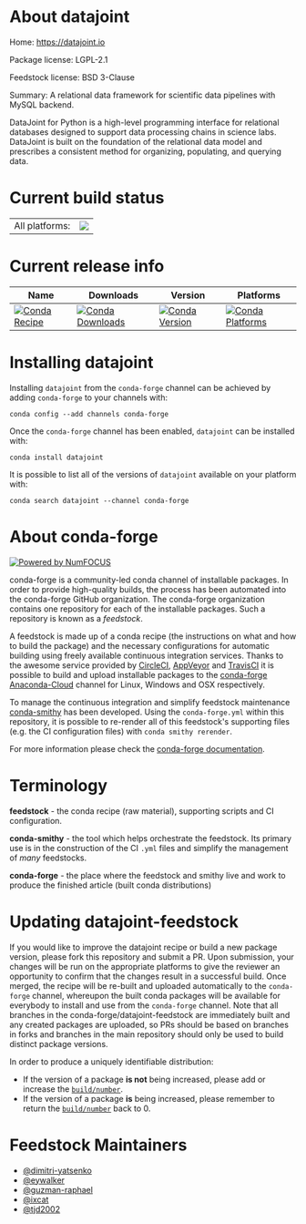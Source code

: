 About datajoint
===============

Home: https://datajoint.io

Package license: LGPL-2.1

Feedstock license: BSD 3-Clause

Summary: A relational data framework for scientific data pipelines with MySQL backend.

DataJoint for Python is a high-level programming interface for relational databases
designed to support data processing chains in science labs. DataJoint is built on the
foundation of the relational data model and prescribes a consistent method for
organizing, populating, and querying data.


Current build status
====================


<table><tr><td>All platforms:</td>
    <td>
      <a href="https://dev.azure.com/conda-forge/feedstock-builds/_build/latest?definitionId=6888&branchName=master">
        <img src="https://dev.azure.com/conda-forge/feedstock-builds/_apis/build/status/datajoint-feedstock?branchName=master">
      </a>
    </td>
  </tr>
</table>

Current release info
====================

| Name | Downloads | Version | Platforms |
| --- | --- | --- | --- |
| [![Conda Recipe](https://img.shields.io/badge/recipe-datajoint-green.svg)](https://anaconda.org/conda-forge/datajoint) | [![Conda Downloads](https://img.shields.io/conda/dn/conda-forge/datajoint.svg)](https://anaconda.org/conda-forge/datajoint) | [![Conda Version](https://img.shields.io/conda/vn/conda-forge/datajoint.svg)](https://anaconda.org/conda-forge/datajoint) | [![Conda Platforms](https://img.shields.io/conda/pn/conda-forge/datajoint.svg)](https://anaconda.org/conda-forge/datajoint) |

Installing datajoint
====================

Installing `datajoint` from the `conda-forge` channel can be achieved by adding `conda-forge` to your channels with:

```
conda config --add channels conda-forge
```

Once the `conda-forge` channel has been enabled, `datajoint` can be installed with:

```
conda install datajoint
```

It is possible to list all of the versions of `datajoint` available on your platform with:

```
conda search datajoint --channel conda-forge
```


About conda-forge
=================

[![Powered by NumFOCUS](https://img.shields.io/badge/powered%20by-NumFOCUS-orange.svg?style=flat&colorA=E1523D&colorB=007D8A)](http://numfocus.org)

conda-forge is a community-led conda channel of installable packages.
In order to provide high-quality builds, the process has been automated into the
conda-forge GitHub organization. The conda-forge organization contains one repository
for each of the installable packages. Such a repository is known as a *feedstock*.

A feedstock is made up of a conda recipe (the instructions on what and how to build
the package) and the necessary configurations for automatic building using freely
available continuous integration services. Thanks to the awesome service provided by
[CircleCI](https://circleci.com/), [AppVeyor](https://www.appveyor.com/)
and [TravisCI](https://travis-ci.org/) it is possible to build and upload installable
packages to the [conda-forge](https://anaconda.org/conda-forge)
[Anaconda-Cloud](https://anaconda.org/) channel for Linux, Windows and OSX respectively.

To manage the continuous integration and simplify feedstock maintenance
[conda-smithy](https://github.com/conda-forge/conda-smithy) has been developed.
Using the ``conda-forge.yml`` within this repository, it is possible to re-render all of
this feedstock's supporting files (e.g. the CI configuration files) with ``conda smithy rerender``.

For more information please check the [conda-forge documentation](https://conda-forge.org/docs/).

Terminology
===========

**feedstock** - the conda recipe (raw material), supporting scripts and CI configuration.

**conda-smithy** - the tool which helps orchestrate the feedstock.
                   Its primary use is in the construction of the CI ``.yml`` files
                   and simplify the management of *many* feedstocks.

**conda-forge** - the place where the feedstock and smithy live and work to
                  produce the finished article (built conda distributions)


Updating datajoint-feedstock
============================

If you would like to improve the datajoint recipe or build a new
package version, please fork this repository and submit a PR. Upon submission,
your changes will be run on the appropriate platforms to give the reviewer an
opportunity to confirm that the changes result in a successful build. Once
merged, the recipe will be re-built and uploaded automatically to the
`conda-forge` channel, whereupon the built conda packages will be available for
everybody to install and use from the `conda-forge` channel.
Note that all branches in the conda-forge/datajoint-feedstock are
immediately built and any created packages are uploaded, so PRs should be based
on branches in forks and branches in the main repository should only be used to
build distinct package versions.

In order to produce a uniquely identifiable distribution:
 * If the version of a package **is not** being increased, please add or increase
   the [``build/number``](https://conda.io/docs/user-guide/tasks/build-packages/define-metadata.html#build-number-and-string).
 * If the version of a package **is** being increased, please remember to return
   the [``build/number``](https://conda.io/docs/user-guide/tasks/build-packages/define-metadata.html#build-number-and-string)
   back to 0.

Feedstock Maintainers
=====================

* [@dimitri-yatsenko](https://github.com/dimitri-yatsenko/)
* [@eywalker](https://github.com/eywalker/)
* [@guzman-raphael](https://github.com/guzman-raphael/)
* [@ixcat](https://github.com/ixcat/)
* [@tjd2002](https://github.com/tjd2002/)

